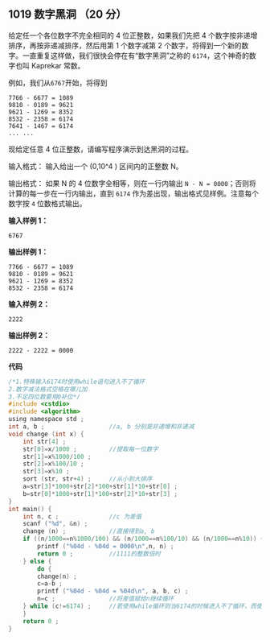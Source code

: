 ﻿## 1019 数字黑洞 （20 分）

给定任一个各位数字不完全相同的 4 位正整数，如果我们先把 4 个数字按非递增排序，再按非递减排序，然后用第 1 个数字减第 2 个数字，将得到一个新的数字。一直重复这样做，我们很快会停在有“数字黑洞”之称的 `6174`，这个神奇的数字也叫 Kaprekar 常数。

例如，我们从`6767`开始，将得到

    7766 - 6677 = 1089
    9810 - 0189 = 9621
    9621 - 1269 = 8352
    8532 - 2358 = 6174
    7641 - 1467 = 6174
    ... ...

现给定任意 4 位正整数，请编写程序演示到达黑洞的过程。

输入格式：
输入给出一个 (0,10^4​​ ) 区间内的正整数 N。

输出格式：
如果 N 的 4 位数字全相等，则在一行内输出 `N - N = 0000`；否则将计算的每一步在一行内输出，直到 `6174` 作为差出现，输出格式见样例。注意每个数字按 `4` 位数格式输出。

**输入样例 1：**

    6767

**输出样例 1：**

    7766 - 6677 = 1089
    9810 - 0189 = 9621
    9621 - 1269 = 8352
    8532 - 2358 = 6174

**输入样例 2：**

    2222

**输出样例 2：**

    2222 - 2222 = 0000

**代码**

```c
/*1.特殊输入6174时使用while语句进入不了循环
2.数字减法格式空格在哪儿加
3.不足四位数要用0补位*/
#include <cstdio>
#include <algorithm>
using namespace std ;
int a, b ;					//a, b 分别是非递增和非递减 
void change (int x) {
	int str[4] ;
	str[0]=x/1000 ;			//提取每一位数字 
	str[1]=x%1000/100 ;
	str[2]=x%100/10 ;
	str[3]=x%10 ;
	sort (str, str+4) ;		//从小到大排序 
	a=str[3]*1000+str[2]*100+str[1]*10+str[0] ;
	b=str[0]*1000+str[1]*100+str[2]*10+str[3] ;
}
int main() {
	int n, c ;				//c 为差值 
	scanf ("%d", &n) ;
	change (n) ;			//直接得到a, b 
	if ((n/1000==n%1000/100) && (n/1000==n%100/10) && (n/1000==n%10)) {
		printf ("%04d - %04d = 0000\n",n, n) ;
		return 0 ;			//1111的整数倍时 
	} else {
		do {
		change(n) ;
		c=a-b ;
		printf ("%04d - %04d = %04d\n", a, b, c) ;
		n=c ;				//将差值赋给n继续循环 
	} while (c!=6174) ;		//若使用while循环则当6174的时候进入不了循环，而使用do...while...6174可以进入循环 
	}
	return 0 ;
}

```


